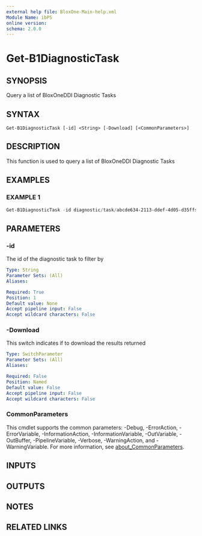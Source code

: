 ```yaml
---
external help file: BloxOne-Main-help.xml
Module Name: ibPS
online version:
schema: 2.0.0
---
```


# Get-B1DiagnosticTask

## SYNOPSIS
Query a list of BloxOneDDI Diagnostic Tasks

## SYNTAX

```
Get-B1DiagnosticTask [-id] <String> [-Download] [<CommonParameters>]
```

## DESCRIPTION
This function is used to query a list of BloxOneDDI Diagnostic Tasks

## EXAMPLES

### EXAMPLE 1
```powershell
Get-B1DiagnosticTask -id diagnostic/task/abcde634-2113-ddef-4d05-d35ffs1sa4 -download
```

## PARAMETERS

### -id
The id of the diagnostic task to filter by

```yaml
Type: String
Parameter Sets: (All)
Aliases:

Required: True
Position: 1
Default value: None
Accept pipeline input: False
Accept wildcard characters: False
```

### -Download
This switch indicates if to download the results returned

```yaml
Type: SwitchParameter
Parameter Sets: (All)
Aliases:

Required: False
Position: Named
Default value: False
Accept pipeline input: False
Accept wildcard characters: False
```

### CommonParameters
This cmdlet supports the common parameters: -Debug, -ErrorAction, -ErrorVariable, -InformationAction, -InformationVariable, -OutVariable, -OutBuffer, -PipelineVariable, -Verbose, -WarningAction, and -WarningVariable. For more information, see [about_CommonParameters](http://go.microsoft.com/fwlink/?LinkID=113216).

## INPUTS

## OUTPUTS

## NOTES

## RELATED LINKS

